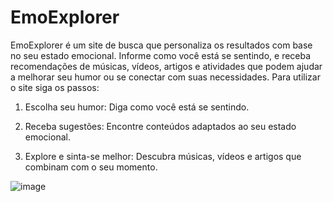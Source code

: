 ﻿# EmoExplorer
EmoExplorer é um site de busca que personaliza os resultados com base no seu estado emocional. Informe como você está se sentindo, e receba recomendações de músicas, vídeos, artigos e atividades que podem ajudar a melhorar seu humor ou se conectar com suas necessidades.
Para utilizar o site siga os passos:
1. Escolha seu humor: Diga como você está se sentindo.
 
2. Receba sugestões: Encontre conteúdos adaptados ao seu estado emocional.
  
3. Explore e sinta-se melhor: Descubra músicas, vídeos e artigos que combinam com o seu momento.
   
![image](https://github.com/user-attachments/assets/90e3ff33-11d5-4c86-a89d-62ff8ee249e6)
